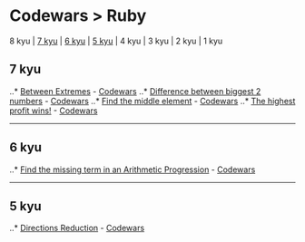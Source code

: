 # Codewars > Ruby

8 kyu | [7 kyu](#7-kyu) | [6 kyu](#6-kyu) | [5 kyu](#5-kyu) | 4 kyu | 3 kyu | 2 kyu | 1 kyu

## 7 kyu
..* [Between Extremes](7-kyu/20181020-between-extremes.js) - [Codewars](https://www.codewars.com/kata/between-extremes)
..* [Difference between biggest 2 numbers](7-kyu/20181020-bwtn-biggest-2-numbers.js) - [Codewars](https://www.codewars.com/kata/difference-between-biggest-2-numbers/train/ruby)
..* [Find the middle element](20181021-find-middle-element) - [Codewars](https://www.codewars.com/kata/545a4c5a61aa4c6916000755/train/ruby)
..* [The highest profit wins!](7-kyu/20181017-highest-profits-wins.js) - [Codewars](https://www.codewars.com/kata/the-highest-profit-wins/ruby)

___
## 6 kyu
..* [Find the missing term in an Arithmetic Progression](6-kyu/20181129-directions-reduction.rb) - [Codewars](https://www.codewars.com/kata/52de553ebb55d1fca3000371/train/ruby)

___ 
## 5 kyu
..* [Directions Reduction](5-kyu/20181129-directions-reduction.rb) - [Codewars](https://www.codewars.com/kata/550f22f4d758534c1100025a/train/ruby)

